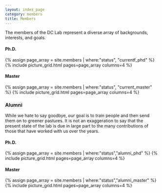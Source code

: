 ```yaml
---
layout: index_page
category: members
title: Members
---
```


The members of the DC Lab represent a diverse array of backgrounds, interests, and goals.

<h4>Ph.D.</h4>
{% assign page_array = site.members | where:"status", "currentf_phd"		%}
{% include picture_grid.html pages=page_array columns=4				%}

<h4>Master</h4>
{% assign page_array = site.members | where:"status", "current_master"		%}
{% include picture_grid.html pages=page_array columns=4				%}


<h3>Alumni</h3>
<p>While we hate to say goodbye, our goal is to train people and then send them on to greener pastures. It is not an exaggeration to say that the present state of the lab is due in large part to the many contributions of those that have worked with us over the years.</p>

<h4>Ph.D.</h4>
{% assign page_array = site.members | where:"status","alumni_phd"		%}
{% include picture_grid.html pages=page_array columns=4				%}

<h4>Master</h4>
{% assign page_array = site.members | where:"status","alumni_master"		%}
{% include picture_grid.html pages=page_array columns=4				%}
